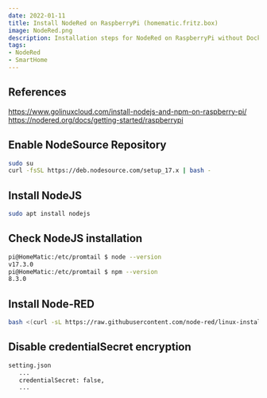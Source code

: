```yaml
---
date: 2022-01-11
title: Install NodeRed on RaspberryPi (homematic.fritz.box)
image: NodeRed.png
description: Installation steps for NodeRed on RaspberryPi without Docker
tags: 
- NodeRed
- SmartHome
---
```


## References

<https://www.golinuxcloud.com/install-nodejs-and-npm-on-raspberry-pi/>
<https://nodered.org/docs/getting-started/raspberrypi>

## Enable NodeSource Repository

~~~bash
sudo su
curl -fsSL https://deb.nodesource.com/setup_17.x | bash -
~~~

## Install NodeJS

~~~bash
sudo apt install nodejs
~~~

## Check NodeJS installation

~~~bash
pi@HomeMatic:/etc/promtail $ node --version
v17.3.0
pi@HomeMatic:/etc/promtail $ npm --version
8.3.0
~~~

## Install Node-RED

~~~bash
bash <(curl -sL https://raw.githubusercontent.com/node-red/linux-installers/master/deb/update-nodejs-and-nodered)
~~~

## Disable credentialSecret encryption

~~~bash
setting.json
   ...
   credentialSecret: false,
   ...
~~~
